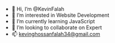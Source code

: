 - 👋 Hi, I’m @KevinFalah
- 👀 I’m interested in Website Development
- 🌱 I’m currently learning JavaScript
- 💞️ I’m looking to collaborate on Expert 
- 📫 kevinghossanfalah34@gmail.com

<!---
KevinFalah/KevinFalah is a ✨ special ✨ repository because its `README.md` (this file) appears on your GitHub profile.
You can click the Preview link to take a look at your changes.
--->
